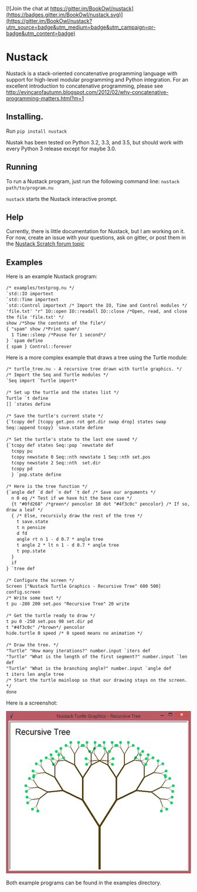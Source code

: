 [![Join the chat at https://gitter.im/BookOwl/nustack](https://badges.gitter.im/BookOwl/nustack.svg)](https://gitter.im/BookOwl/nustack?utm_source=badge&utm_medium=badge&utm_campaign=pr-badge&utm_content=badge)

# Nustack
Nustack is a stack-oriented concatenative programming language with support for high-level modular programming and Python integration.
For an excellent introduction to concatenative programming, please see http://evincarofautumn.blogspot.com/2012/02/why-concatenative-programming-matters.html?m=1

## Installing.
Run `pip install nustack`

Nustak has been tested on Python 3.2, 3.3, and 3.5, but should work with every Python 3 release except for maybe 3.0.
## Running
To run a Nustack program, just run the following command line: `nustack path/to/program.nu`

`nustack` starts the Nustack interactive prompt.

## Help
Currently, there is little documentation for Nustack, but I am working on it. For now, create an issue with your questions, ask on gitter, or post them in the [Nustack Scratch forum topic](https://scratch.mit.edu/discuss/topic/184118/)
## Examples
Here is an example Nustack program:

```
/* examples/testprog.nu */
`std::IO importext
`std::Time importext
`std::Control importext /* Import the IO, Time and Control modules */
'file.txt' "r" IO::open IO::readall IO::close /*Open, read, and close the file 'file.txt' */
show /*Show the contents of the file*/
{ "spam" show /*Print spam*/
  1 Time::sleep /*Pause for 1 second*/
} `spam define
{ spam } Control::forever
```

Here is a more complex example that draws a tree using the Turtle module:

```
/* turtle_tree.nu - A recursive tree drawn with turtle graphics. */
/* Import the Seq and Turtle modules */
`Seq import `Turtle import*

/* Set up the turtle and the states list */
Turtle `t define
[] `states define

/* Save the turtle's current state */
{`tcopy def [tcopy get.pos rot get.dir swap drop] states swap Seq::append tcopy} `save.state define

/* Set the turtle's state to the last one saved */
{`tcopy def states Seq::pop `newstate def
  tcopy pu
  tcopy newstate 0 Seq::nth newstate 1 Seq::nth set.pos
  tcopy newstate 2 Seq::nth  set.dir
  tcopy pd
  } `pop.state define

/* Here is the tree function */
{`angle def `d def `n def `t def /* Save our arguments */
  n 0 eq /* Test if we have hit the base case */
  {t "#0fd268" /*green*/ pencolor 10 dot "#4f3c0c" pencolor} /* If so, draw a leaf */
  { /* Else, recursivly draw the rest of the tree */
    t save.state
    t n pensize
    d fd
    angle rt n 1 - d 0.7 * angle tree
    t angle 2 * lt n 1 - d 0.7 * angle tree
    t pop.state
  }
  if
} `tree def

/* Configure the screen */
Screen ["Nustack Turtle Graphics - Recursive Tree" 600 500] config.screen
/* Write some text */
t pu -280 200 set.pos "Recursive Tree" 20 write

/* Get the turtle ready to draw */
t pu 0 -250 set.pos 90 set.dir pd
t "#4f3c0c" /*brown*/ pencolor
hide.turtle 0 speed /* 0 speed means no animation */

/* Draw the tree. */
"Turtle" "How many iterations?" number.input `iters def
"Turtle" "What is the length of the first segment?" number.input `len def
"Turtle" "What is the branching angle?" number.input `angle def
t iters len angle tree
/* Start the turtle mainloop so that our drawing stays on the screen. */
done
```
Here is a screenshot:

![Screenshot](/screenshots/screenshot1.png)

Both example programs can be found in the examples directory.
